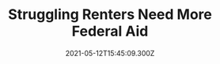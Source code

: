 ---
childof: reporting
contenttype: updates
contentcat: media
title: 'Struggling Renters Need More Federal Aid'
date: 2021-05-12T15:45:09.300Z
postauthorname: Alieza Durana and Carl Gershenson
postauthortitle: Princeton University
authorpic: /images/bios/elab_thumb_sm.jpg
outlet: The American Prospect
link: https://prospect.org/infrastructure/building-back-america/struggling-renters-need-more-federal-aid/
thumb: Eviction Lab-Housing vouchers 051221.jpeg
listSummary: The Biden-Harris administration did not expand Section 8 vouchers in its recent infrastructure proposals, which could leave millions of renters behind.
---